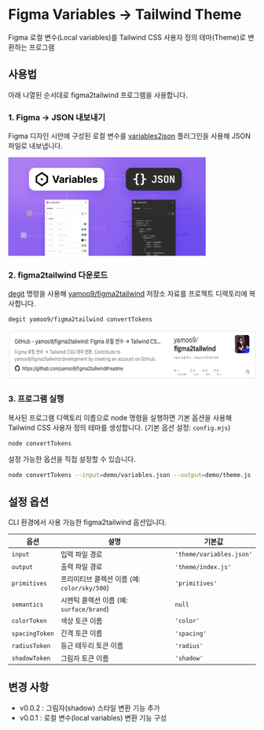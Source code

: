 # Figma Variables → Tailwind Theme

Figma 로컬 변수(Local variables)를 Tailwind CSS 사용자 정의 테마(Theme)로 변환하는 프로그램

## 사용법

아래 나열된 순서대로 figma2tailwind 프로그램을 사용합니다.

### 1. Figma → JSON 내보내기

Figma 디자인 시안에 구성된 로컬 변수를 [variables2json](https://www.figma.com/community/plugin/1253571037276959291/variables2json) 플러그인을 사용해 JSON 파일로 내보냅니다.

<img src="assets/variables-json.png" alt height="200" />

### 2. figma2tailwind 다운로드

[degit](https://github.com/Rich-Harris/degit#degit-straightforward-project-scaffolding) 명령을 사용해 [yamoo9/figma2tailwind](https://github.com/yamoo9/figma2tailwind) 저장소 자료를 프로젝트 디렉토리에 복사합니다.

```sh
degit yamoo9/figma2tailwind convertTokens
```

<img src="assets/github.png" alt height="100" />

### 3. 프로그램 실행

복사된 프로그램 디렉토리 이름으로 node 명령을 실행하면 기본 옵션을 사용해 Tailwind CSS 사용자 정의 테마를 생성합니다. (기본 옵션 설정: `config.mjs`)

```sh
node convertTokens
```

설정 가능한 옵션을 직접 설정할 수 있습니다.

```sh
node convertTokens --input=demo/variables.json --output=demo/theme.js --semantics=tokens
```

## 설정 옵션

CLI 환경에서 사용 가능한 figma2tailwind 옵션입니다.

| 옵션           | 설명                                         | 기본값                   |
| -------------- | -------------------------------------------- | ------------------------ |
| `input`        | 입력 파일 경로                               | `'theme/variables.json'` |
| `output`       | 출력 파일 경로                               | `'theme/index.js'`       |
| `primitives`   | 프리미티브 콜렉션 이름 (예: `color/sky/500`) | `'primitives'`           |
| `semantics`    | 시멘틱 콜렉션 이름 (예: `surface/brand`)     | `null`                   |
| `colorToken`   | 색상 토큰 이름                               | `'color'`                |
| `spacingToken` | 간격 토큰 이름                               | `'spacing'`              |
| `radiusToken`  | 둥근 테두리 토큰 이름                        | `'radius'`               |
| `shadowToken`  | 그림자 토큰 이름                             | `'shadow'`               |

## 변경 사항

- v0.0.2 : 그림자(shadow) 스타일 변환 기능 추가
- v0.0.1 : 로컬 변수(local variables) 변환 기능 구성
